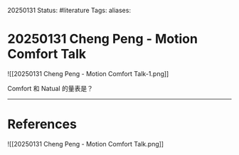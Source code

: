 20250131
Status: #literature 
Tags: 
aliases: 
# 20250131 Cheng Peng - Motion Comfort Talk

![[20250131 Cheng Peng - Motion Comfort Talk-1.png]]

Comfort 和 Natual 的量表是？











---
# References

![[20250131 Cheng Peng - Motion Comfort Talk.png]]
